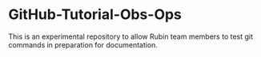 # GitHub-Tutorial-Obs-Ops
This is an experimental repository to allow Rubin team members to test git commands in preparation for documentation.

